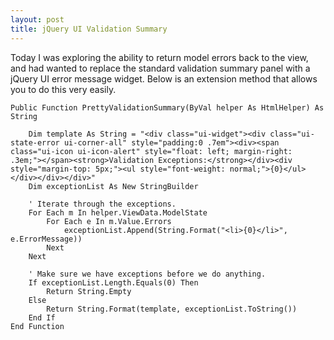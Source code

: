 ```yaml
---
layout: post
title: jQuery UI Validation Summary
---
```


Today I was exploring the ability to return model errors back to the view, and had wanted to replace the standard validation summary panel with a jQuery UI error message widget. Below is an extension method that allows you to do this very easily.

``` vbnet
Public Function PrettyValidationSummary(ByVal helper As HtmlHelper) As String
 
    Dim template As String = "<div class="ui-widget"><div class="ui-state-error ui-corner-all" style="padding:0 .7em"><div><span class="ui-icon ui-icon-alert" style="float: left; margin-right: .3em;"></span><strong>Validation Exceptions:</strong></div><div style="margin-top: 5px;"><ul style="font-weight: normal;">{0}</ul></div></div></div>"
    Dim exceptionList As New StringBuilder
 
    ' Iterate through the exceptions.
    For Each m In helper.ViewData.ModelState
        For Each e In m.Value.Errors
            exceptionList.Append(String.Format("<li>{0}</li>", e.ErrorMessage))
        Next
    Next
 
    ' Make sure we have exceptions before we do anything.
    If exceptionList.Length.Equals(0) Then
        Return String.Empty
    Else
        Return String.Format(template, exceptionList.ToString())
    End If
End Function
```